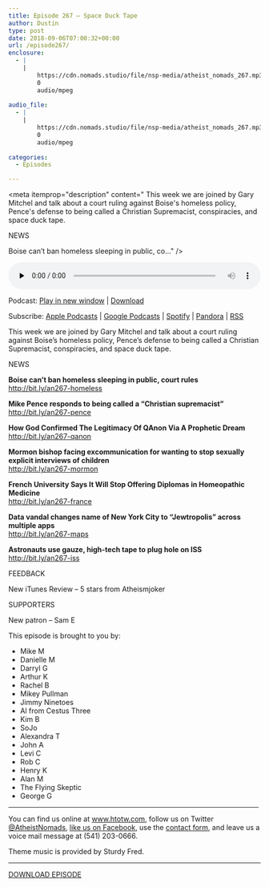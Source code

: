 ```yaml
---
title: Episode 267 – Space Duck Tape
author: Dustin
type: post
date: 2018-09-06T07:00:32+00:00
url: /episode267/
enclosure:
  - |
    |
        https://cdn.nomads.studio/file/nsp-media/atheist_nomads_267.mp3
        0
        audio/mpeg
        
audio_file:
  - |
    |
        https://cdn.nomads.studio/file/nsp-media/atheist_nomads_267.mp3
        0
        audio/mpeg
        
categories:
  - Episodes

---
```

<div itemscope itemtype="http://schema.org/AudioObject">
  <meta itemprop="name" content="Episode 267 &#8211; Space Duck Tape" />
  
  <meta itemprop="uploadDate" content="2018-09-06T01:00:32-06:00" />
  
  <meta itemprop="encodingFormat" content="audio/mpeg" />
  
  <meta itemprop="description" content="
This week we are joined by Gary Mitchel and talk about a court ruling against Boise's homeless policy, Pence's defense to being called a Christian Supremacist, conspiracies, and space duck tape.

NEWS

Boise can’t ban homeless sleeping in public, co..." />
  
  <meta itemprop="contentUrl" content="https://dts.podtrac.com/redirect.mp3/cdn.nomads.studio/file/nsp-media/atheist_nomads_267.mp3" />
  </p> 
  
  <div class="powerpress_player" id="powerpress_player_8530">
    <audio class="wp-audio-shortcode" id="audio-1838-274" preload="none" style="width: 100%;" controls="controls"><source type="audio/mpeg" src="https://dts.podtrac.com/redirect.mp3/cdn.nomads.studio/file/nsp-media/atheist_nomads_267.mp3?_=274" /><a href="https://dts.podtrac.com/redirect.mp3/cdn.nomads.studio/file/nsp-media/atheist_nomads_267.mp3">https://dts.podtrac.com/redirect.mp3/cdn.nomads.studio/file/nsp-media/atheist_nomads_267.mp3</a></audio>
  </div>
</div>

<p class="powerpress_links powerpress_links_mp3">
  Podcast: <a href="https://dts.podtrac.com/redirect.mp3/cdn.nomads.studio/file/nsp-media/atheist_nomads_267.mp3" class="powerpress_link_pinw" target="_blank" title="Play in new window" onclick="return powerpress_pinw('https://htotw.com/?powerpress_pinw=1838-podcast');" rel="nofollow">Play in new window</a> | <a href="https://dts.podtrac.com/redirect.mp3/cdn.nomads.studio/file/nsp-media/atheist_nomads_267.mp3" class="powerpress_link_d" title="Download" rel="nofollow" download="atheist_nomads_267.mp3">Download</a>
</p>

<p class="powerpress_links powerpress_subscribe_links">
  Subscribe: <a href="https://podcasts.apple.com/us/podcast/humanists-take-on-the-world/id530050098?mt=2&ls=1" class="powerpress_link_subscribe powerpress_link_subscribe_itunes" target="_blank" title="Subscribe on Apple Podcasts" rel="nofollow">Apple Podcasts</a> | <a href="https://www.google.com/podcasts?feed=aHR0cDovL2F0aGVpc3Rub21hZHMubGlic3luLmNvbS9yc3M%3D" class="powerpress_link_subscribe powerpress_link_subscribe_googleplay" target="_blank" title="Subscribe on Google Podcasts" rel="nofollow">Google Podcasts</a> | <a href="https://open.spotify.com/show/3LzK2xZGike6Tc1GEMtMbr?si=LieN9SNuTpq96smuaUsH8A" class="powerpress_link_subscribe powerpress_link_subscribe_spotify" target="_blank" title="Subscribe on Spotify" rel="nofollow">Spotify</a> | <a href="https://www.pandora.com/podcast/atheist-nomads/PC:10122?corr=62071012&part=ug" class="powerpress_link_subscribe powerpress_link_subscribe_pandora" target="_blank" title="Subscribe on Pandora" rel="nofollow">Pandora</a> | <a href="https://htotw.com/feed/podcast/" class="powerpress_link_subscribe powerpress_link_subscribe_rss" target="_blank" title="Subscribe via RSS" rel="nofollow">RSS</a>
</p>

  
This week we are joined by Gary Mitchel and talk about a court ruling against Boise&#8217;s homeless policy, Pence&#8217;s defense to being called a Christian Supremacist, conspiracies, and space duck tape.

NEWS

**Boise can’t ban homeless sleeping in public, court rules**  
<a href="http://bit.ly/an267-homeless" target="_blank" rel="noopener">http://bit.ly/an267-homeless</a>

**Mike Pence responds to being called a &#8220;Christian supremacist&#8221;**  
<a href="http://bit.ly/an267-pence" target="_blank" rel="noopener">http://bit.ly/an267-pence</a>

**How God Confirmed The Legitimacy Of QAnon Via A Prophetic Dream**  
<a href="http://bit.ly/an267-qanon" target="_blank" rel="noopener">http://bit.ly/an267-qanon</a>

**Mormon bishop facing excommunication for wanting to stop sexually explicit interviews of children**  
<a href="http://bit.ly/an267-mormon" target="_blank" rel="noopener">http://bit.ly/an267-mormon</a>

**French University Says It Will Stop Offering Diplomas in Homeopathic Medicine**  
<a href="http://bit.ly/an267-france" target="_blank" rel="noopener">http://bit.ly/an267-france</a>

**Data vandal changes name of New York City to “Jewtropolis” across multiple apps**  
<a href="http://bit.ly/an267-maps" target="_blank" rel="noopener">http://bit.ly/an267-maps</a>

**Astronauts use gauze, high-tech tape to plug hole on ISS**  
<a href="http://bit.ly/an267-iss" target="_blank" rel="noopener">http://bit.ly/an267-iss</a>

FEEDBACK

New iTunes Review &#8211; 5 stars from Atheismjoker

SUPPORTERS

New patron &#8211; Sam E

This episode is brought to you by:

* Mike M  
* Danielle M  
* Darryl G  
* Arthur K  
* Rachel B  
* Mikey Pullman  
* Jimmy Ninetoes  
* Al from Cestus Three  
* Kim B  
* SoJo  
* Alexandra T  
* John A  
* Levi C  
* Rob C  
* Henry K  
* Alan M  
* The Flying Skeptic  
* George G

<hr width="500" />

You can find us online at <a href="https://www.htotw.com/" target="_blank" rel="noopener">www.htotw.com</a>, follow us on Twitter <a href="https://htotw.com/twitter" target="_blank" rel="noopener">@AtheistNomads</a>, <a href="https://htotw.com/facebook" target="_blank" rel="noopener">like us on Facebook</a>, use the [contact form](https://htotw.com/contact), and leave us a voice mail message at (541) 203-0666.

Theme music is provided by Sturdy Fred.

<hr width="”500”" />

[DOWNLOAD EPISODE][1]

 [1]: https://dts.podtrac.com/redirect.mp3/cdn.nomads.studio/file/nsp-media/atheist_nomads_267.mp3